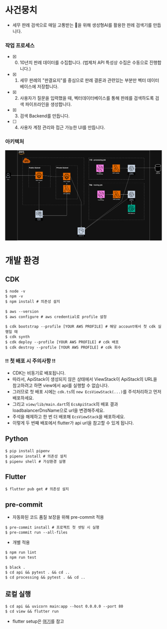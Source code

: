 # 사건뭉치
- 세무 판례 검색으로 매일 고통받는 💩을 위해 생성형AI를 활용한 판례 검색기를 만듭니다.

### 작업 프로세스
- [X] 0. 10년치 판례 데이터를 수집합니다. (법제처 API 특성상 수집은 수동으로 진행합니다.)
- [X] 1. 세무 판례의 "판결요지"를 중심으로 판례 결론과 관련있는 부분만 벡터 데이터베이스에 저장합니다.
- [X] 2. 사용자가 질문을 입력했을 때, 벡터데이터베이스를 통해 판례를 검색하도록 검색 파이프라인을 생성합니다.
- [X] 3. 검색 Backend를 만듭니다.
- [ ] 4. 사용자 계정 관리와 접근 가능한 UI를 만듭니다.

### 아키텍처
<p align="center">
  <img src="./doc/architecture/architecture_v0.1.png">
</p>

# 개발 환경

## CDK
```
$ node -v
$ npm -v
$ npm install # 의존성 설치

$ aws --version
$ aws configure # aws credential로 profile 설정
```
```
$ cdk bootstrap --profile [YOUR AWS PROFILE] # 해당 account에서 첫 cdk 실행일 때
$ cdk synth
$ cdk deploy --profile [YOUR AWS PROFILE] # cdk 배포
$ cdk destroy --profile [YOUR AWS PROFILE] # cdk 회수
```
### ‼️ 첫 배포 시 주의사항 ‼️
- CDK는 비동기로 배포됩니다. 
- 따라서, ApiStack이 생성되지 않은 상태에서 ViewStack이 ApiStack의 URL을 참고하려고 하면 view에서 api를 실행할 수 없습니다.
- 그러므로 첫 배포 시에는 `cdk.ts`의 `new EcsViewStack(...)`를 주석처리하고 먼저 배포하세요.
- 그리고 `view/lib/main.dart`의 `EcsApiStack`의 배포 결과 loadbalancerDnsName으로 url을 변경해주세요.
- 주석을 해제하고 한 번 더 배포해 `EcsViewStack`을 배포하세요.
- 이렇게 두 번째 배포에서 flutter가 api url을 참고할 수 있게 됩니다.

## Python
```
$ pip install pipenv
$ pipenv install # 의존성 설치
$ pipenv shell # 가상환경 실행
```

## Flutter
```
$ flutter pub get # 의존성 설치
```

## pre-commit
- 자동화된 코드 품질 보장을 위해 pre-commit 적용
```
$ pre-commit install # 프로젝트 첫 셋팅 시 실행
$ pre-commit run --all-files
```
- 개별 적용
```
$ npm run lint
$ npm run test

$ black .
$ cd api && pytest . && cd ..
$ cd processing && pytest . && cd ..
```

## 로컬 실행
```
$ cd api && uvicorn main:app --host 0.0.0.0 --port 80
$ cd view && flutter run
```
- flutter setup은 [여기](https://docs.flutter.dev/get-started/install)를 참고
